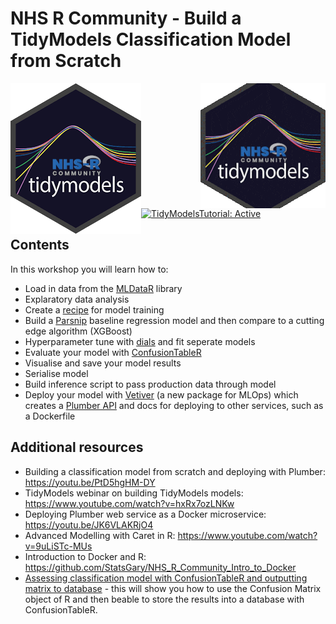 # NHS R Community - Build a TidyModels Classification Model from Scratch

<a href="https://hutsons-hacks.info/"><img src = "man/fig/tm_nhsr.png" align='left'></a>
<a href="https://hutsons-hacks.info/"><img src = "man/fig/TidyModels.gif" align='right'></a>

 <!-- badges: start -->
  [![TidyModelsTutorial: Active](https://www.repostatus.org/badges/latest/active.svg)](https://www.repostatus.org/#active)
<!-- badges: end -->

## Contents

In this workshop you will learn how to:

- Load in data from the [MLDataR](https://cran.r-project.org/web/packages/MLDataR/vignettes/MLDataR.html) library
- Explaratory data analysis
- Create a [recipe](https://recipes.tidymodels.org/) for model training 
- Build a [Parsnip](https://www.tidyverse.org/blog/2018/11/parsnip-0-0-1/) baseline regression model and then compare to a cutting edge algorithm (XGBoost)
- Hyperparameter tune with [dials](https://dials.tidymodels.org/) and fit seperate models
- Evaluate your model with [ConfusionTableR](https://cran.r-project.org/web/packages/ConfusionTableR/vignettes/ConfusionTableR.html)
- Visualise and save your model results
- Serialise model
- Build inference script to pass production data through model
- Deploy your model with [Vetiver](https://vetiver.rstudio.com/) (a new package for MLOps) which creates a [Plumber API](https://www.rplumber.io/) and docs for deploying to other services, such as a Dockerfile


## Additional resources

- Building a classification model from scratch and deploying with Plumber: https://youtu.be/PtD5hgHM-DY
- TidyModels webinar on building TidyModels models: https://www.youtube.com/watch?v=hxRx7ozLNKw
- Deploying Plumber web service as a Docker microservice: https://youtu.be/JK6VLAKRjO4
- Advanced Modelling with Caret in R: https://www.youtube.com/watch?v=9uLiSTc-MUs
- Introduction to Docker and R: https://github.com/StatsGary/NHS_R_Community_Intro_to_Docker
- [Assessing classification model with ConfusionTableR and outputting matrix to database](https://www.youtube.com/watch?v=9zcUlgLySZo&list=PL37zlCA8GQdo-mObS7U6ViJduy9CyC5aI&index=15&t=322s) - this will show you how to use the Confusion Matrix object of R and then beable to store the results into a database with ConfusionTableR. 



